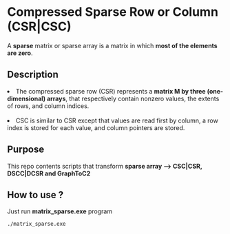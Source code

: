 # Compressed Sparse Row or Column (CSR|CSC)

A <b>sparse</b> matrix or sparse array is a matrix in which <b>most of the elements are zero</b>.

## Description

<li>The compressed sparse row (CSR) represents a <b>matrix M by three (one-dimensional) arrays</b>, that respectively contain nonzero values, the extents of rows, and column indices.</li><br>

<li>CSC is similar to CSR except that values are read first by column, a row index is stored for each value, and column pointers are stored.</li>

## Purpose

This repo contents scripts that transform <b>sparse array --> CSC|CSR, DSCC|DCSR and GraphToC2</b>

## How to use ?

Just run <b>matrix_sparse.exe</b> program

```
./matrix_sparse.exe
```
